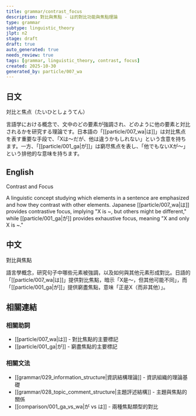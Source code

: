 ```yaml
---
title: grammar/contrast_focus
description: 對比與焦點 - は的對比功能與焦點理論
type: grammar
subtype: linguistic_theory
jlpt: n2
stage: draft
draft: true
auto_generated: true
needs_review: true
tags: [grammar, linguistic_theory, contrast, focus]
created: 2025-10-30
generated_by: particle/007_wa
---
```


## 日文
対比と焦点（たいひとしょうてん）

言語学における概念で、文中のどの要素が強調され、どのように他の要素と対比されるかを研究する理論です。日本語の「[[particle/007_wa|は]]」は対比焦点を表す重要な手段で、「Xは〜だが、他は違うかもしれない」という含意を持ちます。一方、「[[particle/001_ga|が]]」は窮尽焦点を表し、「他でもないXが〜」という排他的な意味を持ちます。

## English
Contrast and Focus

A linguistic concept studying which elements in a sentence are emphasized and how they contrast with other elements. Japanese [[particle/007_wa|は]] provides contrastive focus, implying "X is ~, but others might be different," while [[particle/001_ga|が]] provides exhaustive focus, meaning "X and only X is ~."

## 中文
對比與焦點

語言學概念，研究句子中哪些元素被強調，以及如何與其他元素形成對比。日語的「[[particle/007_wa|は]]」提供對比焦點，暗示「X是～，但其他可能不同」，而「[[particle/001_ga|が]]」提供窮盡焦點，意味「正是X（而非其他）」。

## 相關連結

### 相關助詞
- [[particle/007_wa|は]] - 對比焦點的主要標記
- [[particle/001_ga|が]] - 窮盡焦點的主要標記

### 相關文法
- [[grammar/029_information_structure|資訊結構理論]] - 資訊組織的理論基礎
- [[grammar/028_topic_comment_structure|主題評述結構]] - 主題與焦點的關係
- [[comparison/001_ga_vs_wa|が vs は]] - 兩種焦點類型的對比
